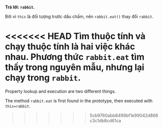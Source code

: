 **Trả lời: `rabbit`.**

Bởi vì `this` là đối tượng trước dấu chấm, nên `rabbit.eat()` thay đổi `rabbit`.

<<<<<<< HEAD
Tìm thuộc tính và chạy thuộc tính là hai việc khác nhau.
Phương thức `rabbit.eat` tìm thấy trong nguyên mẫu, nhưng lại chạy trong `rabbit`.
=======
Property lookup and execution are two different things.

The method `rabbit.eat` is first found in the prototype, then executed with `this=rabbit`.
>>>>>>> 5cb9760abb8499bf1e99042d866c3c1db8cd61ca

